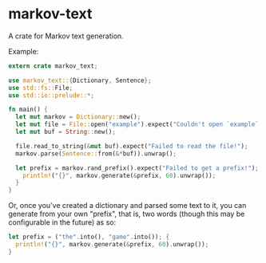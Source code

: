 # markov-text
A crate for Markov text generation.

Example:

```rust
extern crate markov_text;

use markov_text::{Dictionary, Sentence};
use std::fs::File;
use std::io::prelude::*;

fn main() {
  let mut markov = Dictionary::new();
  let mut file = File::open("example").expect("Couldn't open `example` file.");
  let mut buf = String::new();

  file.read_to_string(&mut buf).expect("Failed to read the file!");
  markov.parse(Sentence::from(&*buf)).unwrap();

  let prefix = markov.rand_prefix().expect("Failed to get a prefix!"); {
    println!("{}", markov.generate(&prefix, 60).unwrap());
  }
}
```

Or, once you've created a dictionary and parsed some text to it, you can generate from your own "prefix", that is, two words (though this may be configurable in the future) as so:

```rust
let prefix = ("the".into(), "game".into()); {
  println!("{}", markov.generate(&prefix, 60).unwrap());
}
```
